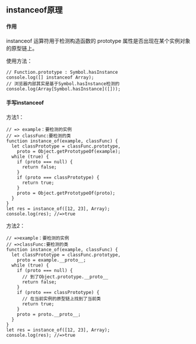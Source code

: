 ## instanceof原理

#### 作用

instanceof 运算符用于检测构造函数的 prototype 属性是否出现在某个实例对象的原型链上。

使用方法：
	
	// Function.prototype : Symbol.hasInstance
	console.log([] instanceof Array);
	// 浏览器内部其实是基于Symbol.hasInstance检测的
	console.log(Array[Symbol.hasInstance]([]));

#### 手写instanceof

方法1：

	// => example：要检测的实例
	// => classFunc:要检测的类
	function instance_of(example, classFunc) {
	  let classPrototype = classFunc.prototype,
	    proto = Object.getPrototypeOf(example);
	  while (true) {
	    if (proto === null) {
	      return false;
	    }
	    if (proto === classPrototype) {
	      return true;
	    }
	    proto = Object.getPrototypeOf(proto);
	  }
	}
	let res = instance_of([12, 23], Array);
	console.log(res); //=>true

方法2：

	// =>example：要检测的实例
	// =>classFunc:要检测的类
	function instance_of(example, classFunc) {
	  let classPrototype = classFunc.prototype,
	    proto = example.__proto__;
	  while (true) {
	    if (proto === null) {
	      // 到了Object.prototype.__proto__
	      return false;
	    }
	    if (proto === classPrototype) {
	      // 在当前实例的原型链上找到了当前类
	      return true;
	    }
	    proto = proto.__proto__;
	  }
	}
	let res = instance_of([12, 23], Array);
	console.log(res); //=>true